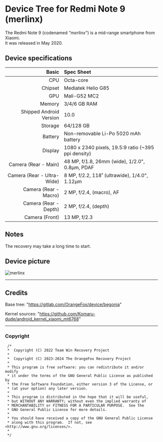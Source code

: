 # Device Tree for Redmi Note 9 (merlinx)

The Redmi Note 9 (codenamed _"merlinx"_) is a mid-range smartphone from Xiaomi.  
It was released in May 2020.

## Device specifications

| Basic                   | Spec Sheet                                                                                                                     |
| -----------------------:|:------------------------------------------------------------------------------------------------------------------------------ |
| CPU                     | Octa-core                                                                                                                      |
| Chipset                 | Mediatek Helio G85                                                                                                            |
| GPU                     | Mali-G52 MC2                                                                                                                   |
| Memory                  | 3/4/6 GB RAM                                                                                                                   |
| Shipped Android Version | 10.0                                                                                                                           |
| Storage                 | 64/128 GB                                                                                                                      |
| Battery                 | Non-removable Li-Po 5020 mAh battery                                                                                           |
| Display                 | 1080 x 2340 pixels, 19.5:9 ratio (~395 ppi density)                                                                            |
| Camera (Rear - Main)    | 48 MP, f/1.8, 26mm (wide), 1/2.0", 0.8µm, PDAF                                                                                |
| Camera (Rear - Ultra-Wide) | 8 MP, f/2.2, 118˚ (ultrawide), 1/4.0", 1.12µm                                                                         |
| Camera (Rear - Macro)   | 2 MP, f/2.4, (macro), AF                                                                                                      |
| Camera (Rear - Depth)   | 2 MP, f/2.4, (depth)                                                                                                         |
| Camera (Front)          | 13 MP, f/2.3 

## Notes
The recovery may take a long time to start.

## Device picture
![merlinx](https://fdn2.gsmarena.com/vv/pics/xiaomi/xiaomi-redmi-note-9-4.jpg)

---
## Credits
Base tree: "https://gitlab.com/OrangeFox/device/begonia"

Kernel sources: "https://github.com/Komaru-dude/android_kernel_xiaomi_mt6768"

---
### Copyright
 ```
  /*
  *  Copyright (C) 2022 Team Win Recovery Project
  *
  *  Copyright (C) 2023-2024 The OrangeFox Recovery Project
  *
  * This program is free software: you can redistribute it and/or modify
  * it under the terms of the GNU General Public License as published by
  * the Free Software Foundation, either version 3 of the License, or
  * (at your option) any later version.
  *
  * This program is distributed in the hope that it will be useful,
  * but WITHOUT ANY WARRANTY; without even the implied warranty of
  * MERCHANTABILITY or FITNESS FOR A PARTICULAR PURPOSE.  See the
  * GNU General Public License for more details.
  *
  * You should have received a copy of the GNU General Public License
  * along with this program.  If not, see <http://www.gnu.org/licenses/>.
  *
  */
  ```
